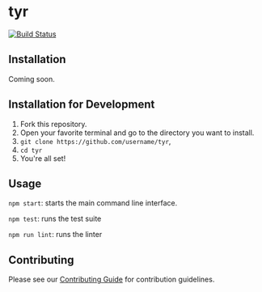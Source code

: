 # tyr
[![Build Status](https://travis-ci.org/hammer-io/tyr.svg?branch=master)](https://travis-ci.org/hammer-io/hammer-cli)

## Installation
Coming soon.

## Installation for Development
1. Fork this repository.
2. Open your favorite terminal and go to the directory you want to install.
3. `git clone https://github.com/username/tyr`,
4. `cd tyr`
5. You're all set!

## Usage
`npm start`: starts the main command line interface.

`npm test`: runs the test suite

`npm run lint`: runs the linter

## Contributing
Please see our [Contributing Guide](https://github.com/hammer-io/tyr/blob/master/CONTRIBUTING.md) for contribution guidelines.
